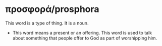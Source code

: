 # προσφορά/prosphora
This word is a type of thing. It is a noun.
* This word means a present or an offering. This word is used to talk about something that people offer to God as part of worshipping him.
